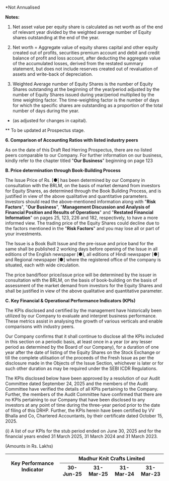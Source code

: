*Not Annualised

**Notes:**

1. Net asset value per equity share is calculated as net worth as of the end of relevant year divided by the weighted average number of Equity shares outstanding at the end of the year.

2. Net worth = Aggregate value of equity shares capital and other equity created out of profits, securities premium account and debit and credit balance of profit and loss account, after deducting the aggregate value of the accumulated losses, derived from the restated summary statement, but does not include reserves created out of revaluation of assets and write-back of depreciation.

3. Weighted Average number of Equity Shares is the number of Equity Shares outstanding at the beginning of the year/period adjusted by the number of Equity Shares issued during year/period multiplied by the time weighting factor. The time-weighting factor is the number of days for which the specific shares are outstanding as a proportion of the total number of days during the year.

* (as adjusted for changes in capital).

** To be updated at Prospectus stage.

**6. Comparison of Accounting Ratios with listed industry peers**

As on the date of this Draft Red Herring Prospectus, there are no listed peers comparable to our Company. For further information on our business, kindly refer to the chapter titled "**Our Business**" beginning on page 123

**B. Price determination through Book-Building Process**

The Issue Price of Rs. [●] has been determined by our Company in consultation with the BRLM, on the basis of market demand from investors for Equity Shares, as determined through the Book Building Process, and is justified in view of the above qualitative and quantitative parameters. Investors should read the above-mentioned information along with "**Risk Factors**", "**Our Business**", "**Management Discussion and Analysis of Financial Position and Results of Operations**" and "**Restated Financial Information**" on pages 25, 123, 226 and 182, respectively, to have a more informed view. The trading price of the Equity Shares could decline due to the factors mentioned in the "**Risk Factors**" and you may lose all or part of your investments.

The Issue is a Book Built Issue and the pre-issue and price band for the same shall be published 2 working days before opening of the Issue in all editions of the English newspaper [●], all editions of Hindi newspaper [●] and Regional newspaper [●] where the registered office of the company is situated, each with wide circulation.

The price band/floor price/issue price will be determined by the issuer in consultation with the BRLM, on the basis of book-building on the basis of assessment of the market demand from investors for the Equity Shares and shall be justified in view of the above qualitative and quantitative parameter.

**C. Key Financial & Operational Performance Indicators (KPIs)**

The KPIs disclosed and certified by the management have historically been utilized by our Company to evaluate and interpret business performance. These metrics assist in analysing the growth of various verticals and enable comparisons with industry peers.

Our Company confirms that it shall continue to disclose all the KPIs included in this section on a periodic basis, at least once in a year (or any lesser period as determined by the Board of our Company), for a duration of one year after the date of listing of the Equity Shares on the Stock Exchange or till the complete utilisation of the proceeds of the Fresh Issue as per the disclosure made in the Objects of the Issue Section, whichever is later or for such other duration as may be required under the SEBI ICDR Regulations.

The KPIs disclosed below have been approved by a resolution of our Audit Committee dated September 24, 2025 and the members of the Audit Committee have verified the details of all KPIs pertaining to the Company. Further, the members of the Audit Committee have confirmed that there are no KPIs pertaining to our Company that have been disclosed to any investors at any point of time during the three-year period prior to the date of filing of this DRHP. Further, the KPIs herein have been certified by VV Bhalla and Co, Chartered Accountants, by their certificate dated October 15, 2025.

(i) A list of our KPIs for the stub period ended on June 30, 2025 and for the financial years ended 31 March 2025, 31 March 2024 and 31 March 2023.

(Amounts in Rs. Lakhs)

<table><thead><tr><th rowspan="2">Key Performance Indicator</th><th colspan="4">Madhur Knit Crafts Limited</th></tr><tr><th>30-Jun-25</th><th>31-Mar-25</th><th>31-Mar-24</th><th>31-Mar-23</th></tr></thead></table>